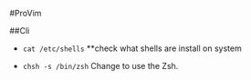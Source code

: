 #ProVim

##Cli
* `cat /etc/shells` 
**check what shells are install on system

* `chsh -s /bin/zsh`
Change to use the Zsh.


